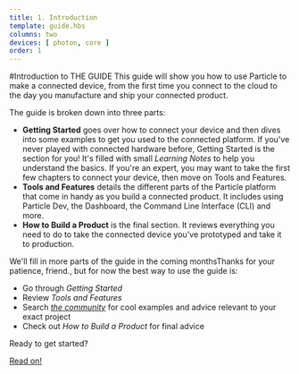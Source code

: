 ```yaml
---
title: 1. Introduction
template: guide.hbs
columns: two
devices: [ photon, core ]
order: 1
---
```


#Introduction to THE GUIDE
This guide will show you how to use Particle to make a connected device, from the first time you connect to the cloud to the day you manufacture and ship your connected product.

The guide is broken down into three parts:
- **Getting Started** goes over how to connect your device and then dives into some examples to get you used to the connected platform. If you've never played with connected hardware before, Getting Started is the section for you! It's filled with small _Learning Notes_ to help you understand the basics. If you're an expert, you may want to take the first few chapters to connect your device, then move on Tools and Features.
- **Tools and Features** details the different parts of the Particle platform that come in handy as you build a connected product. It includes using Particle Dev, the Dashboard, the Command Line Interface (CLI) and more.
- **How to Build a Product** is the final section. It reviews everything you need to do to take the connected device you've prototyped and take it to production.

We'll fill in more parts of the guide in the <span class="footnoteLink">coming months<span class="footnote">Thanks for your patience, friend.</span></span>, but for now the best way to use the guide is:
- Go through _Getting Started_
- Review _Tools and Features_
- Search _[the community](http://community.particle.io)_ for cool examples and advice relevant to your exact project
- Check out _How to Build a Product_ for final advice

Ready to get started?


[Read on!](../../start)
